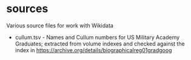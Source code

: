 # sources

Various source files for work with Wikidata

* cullum.tsv - Names and Cullum numbers for US Military Academy Graduates; extracted from volume indexes and checked against the index in https://archive.org/details/biographicalreg01gradgoog
